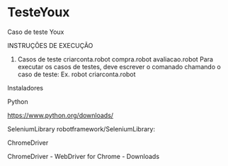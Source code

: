 # TesteYoux
Caso de teste Youx

INSTRUÇÕES DE EXECUÇÃO
1. Casos de teste 
 criarconta.robot 
compra.robot
avaliacao.robot
Para executar os casos de testes, deve escrever o comanado chamando o caso de teste:
Ex. robot criarconta.robot


Instaladores


Python

https://www.python.org/downloads/


SeleniumLibrary robotframework/SeleniumLibrary:


ChromeDriver

ChromeDriver - WebDriver for Chrome - Downloads 
